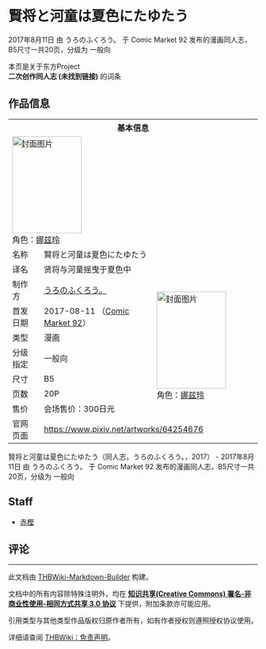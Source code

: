 # 賢将と河童は夏色にたゆたう

<!-- source html: G:\repos\THBWiki-Markdown-Builder\THBWikiMarkdown\Temp\main\d\de\ns0%3A%E8%B3%A2%E5%B0%86%E3%81%A8%E6%B2%B3%E7%AB%A5%E3%81%AF%E5%A4%8F%E8%89%B2%E3%81%AB%E3%81%9F%E3%82%86%E3%81%9F%E3%81%86.html -->

2017年8月11日 由 うろのふくろう。 于 Comic Market 92 发布的漫画同人志，B5尺寸一共20页，分级为 一般向

本页是关于东方Project  
 **二次创作同人志 (未找到链接)** 的词条

## 作品信息

<table><tbody><tr><th colspan="3">基本信息</th></tr><tr><td class="cover-artwork-mobile" colspan="2"><a href="./文件-賢将と河童は夏色にたゆたう封面.png.md" class="image" title="封面图片"><img alt="封面图片" src="https://upload.thwiki.cc/thumb/3/39/%E8%B3%A2%E5%B0%86%E3%81%A8%E6%B2%B3%E7%AB%A5%E3%81%AF%E5%A4%8F%E8%89%B2%E3%81%AB%E3%81%9F%E3%82%86%E3%81%9F%E3%81%86%E5%B0%81%E9%9D%A2.png/140px-%E8%B3%A2%E5%B0%86%E3%81%A8%E6%B2%B3%E7%AB%A5%E3%81%AF%E5%A4%8F%E8%89%B2%E3%81%AB%E3%81%9F%E3%82%86%E3%81%9F%E3%81%86%E5%B0%81%E9%9D%A2.png" decoding="async" loading="lazy" width="140" height="196" srcset="https://upload.thwiki.cc/thumb/3/39/%E8%B3%A2%E5%B0%86%E3%81%A8%E6%B2%B3%E7%AB%A5%E3%81%AF%E5%A4%8F%E8%89%B2%E3%81%AB%E3%81%9F%E3%82%86%E3%81%9F%E3%81%86%E5%B0%81%E9%9D%A2.png/209px-%E8%B3%A2%E5%B0%86%E3%81%A8%E6%B2%B3%E7%AB%A5%E3%81%AF%E5%A4%8F%E8%89%B2%E3%81%AB%E3%81%9F%E3%82%86%E3%81%9F%E3%81%86%E5%B0%81%E9%9D%A2.png 1.5x, https://upload.thwiki.cc/thumb/3/39/%E8%B3%A2%E5%B0%86%E3%81%A8%E6%B2%B3%E7%AB%A5%E3%81%AF%E5%A4%8F%E8%89%B2%E3%81%AB%E3%81%9F%E3%82%86%E3%81%9F%E3%81%86%E5%B0%81%E9%9D%A2.png/279px-%E8%B3%A2%E5%B0%86%E3%81%A8%E6%B2%B3%E7%AB%A5%E3%81%AF%E5%A4%8F%E8%89%B2%E3%81%AB%E3%81%9F%E3%82%86%E3%81%9F%E3%81%86%E5%B0%81%E9%9D%A2.png 2x" data-file-width="600" data-file-height="842"></a><div class="cover-char">角色：<a href="./娜兹玲.md" title="娜兹玲">娜兹玲</a></div></td>
</tr><tr><td class="label">名称</td><td colspan="2"> 賢将と河童は夏色にたゆたう </td></tr><tr><td class="label">译名</td><td colspan="2"> 贤将与河童摇曳于夏色中 </td></tr><tr><td class="label">制作方</td><td><a href="./うろのふくろう。.md" title="うろのふくろう。">うろのふくろう。</a></td><td class="cover-artwork" rowspan="7" style="min-width:196px;"><a href="./文件-賢将と河童は夏色にたゆたう封面.png.md" class="image" title="封面图片"><img alt="封面图片" src="https://upload.thwiki.cc/thumb/3/39/%E8%B3%A2%E5%B0%86%E3%81%A8%E6%B2%B3%E7%AB%A5%E3%81%AF%E5%A4%8F%E8%89%B2%E3%81%AB%E3%81%9F%E3%82%86%E3%81%9F%E3%81%86%E5%B0%81%E9%9D%A2.png/140px-%E8%B3%A2%E5%B0%86%E3%81%A8%E6%B2%B3%E7%AB%A5%E3%81%AF%E5%A4%8F%E8%89%B2%E3%81%AB%E3%81%9F%E3%82%86%E3%81%9F%E3%81%86%E5%B0%81%E9%9D%A2.png" decoding="async" loading="lazy" width="140" height="196" srcset="https://upload.thwiki.cc/thumb/3/39/%E8%B3%A2%E5%B0%86%E3%81%A8%E6%B2%B3%E7%AB%A5%E3%81%AF%E5%A4%8F%E8%89%B2%E3%81%AB%E3%81%9F%E3%82%86%E3%81%9F%E3%81%86%E5%B0%81%E9%9D%A2.png/209px-%E8%B3%A2%E5%B0%86%E3%81%A8%E6%B2%B3%E7%AB%A5%E3%81%AF%E5%A4%8F%E8%89%B2%E3%81%AB%E3%81%9F%E3%82%86%E3%81%9F%E3%81%86%E5%B0%81%E9%9D%A2.png 1.5x, https://upload.thwiki.cc/thumb/3/39/%E8%B3%A2%E5%B0%86%E3%81%A8%E6%B2%B3%E7%AB%A5%E3%81%AF%E5%A4%8F%E8%89%B2%E3%81%AB%E3%81%9F%E3%82%86%E3%81%9F%E3%81%86%E5%B0%81%E9%9D%A2.png/279px-%E8%B3%A2%E5%B0%86%E3%81%A8%E6%B2%B3%E7%AB%A5%E3%81%AF%E5%A4%8F%E8%89%B2%E3%81%AB%E3%81%9F%E3%82%86%E3%81%9F%E3%81%86%E5%B0%81%E9%9D%A2.png 2x" data-file-width="600" data-file-height="842"></a><div class="cover-char">角色：<a href="./娜兹玲.md" title="娜兹玲">娜兹玲</a></div></td>
</tr><tr><td class="label">首发日期</td><td>2017-08-11&#160;（<a href="/展会作品列表?e=Comic+Market%2392">Comic Market 92</a>）</td></tr><tr><td class="label">类型</td><td>漫画</td></tr><tr><td class="label">分级指定</td><td>一般向</td></tr><tr><td class="label">尺寸</td><td>B5</td></tr><tr><td class="label">页数</td><td>20P</td></tr><tr><td class="label">售价</td><td>会场售价：300日元</td></tr>
<tr><td class="label">官网页面</td><td colspan="2"><a rel="nofollow" class="external free" href="https://www.pixiv.net/artworks/64254676">https://www.pixiv.net/artworks/64254676</a></td></tr></tbody></table>

賢将と河童は夏色にたゆたう（同人志，うろのふくろう。，2017） - 2017年8月11日 由 うろのふくろう。 于 Comic Market 92 发布的漫画同人志，B5尺寸一共20页，分级为 一般向

## Staff
- [赤樫](./赤樫.md)


## 评论




---

此文档由 [THBWiki-Markdown-Builder](https://github.com/Delsin-Yu/THBWiki-Markdown-Builder) 构建。

文档中的所有内容除特殊注明外，均在 [**知识共享(Creative Commons) 署名-非商业性使用-相同方式共享 3.0 协议**](https://creativecommons.org/licenses/by-sa/3.0/deed.zh-hans) 下提供，附加条款亦可能应用。

引用类型与其他类型作品版权归原作者所有，如有作者授权则遵照授权协议使用。

详细请查阅 [THBWiki：免责声明](https://thbwiki.cc/THBWiki:%E5%85%8D%E8%B4%A3%E5%A3%B0%E6%98%8E)。

